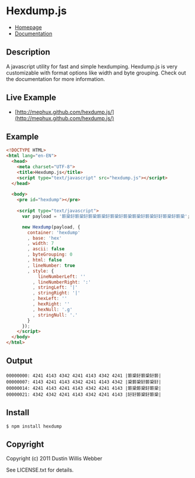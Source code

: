 # Hexdump.js

* [Homepage](https://github.com/mephux/hexdump.js)
* [Documentation](https://github.com/mephux/hexdump.js)

## Description

A javascript utility for fast and simple hexdumping. Hexdump.js is very customizable
with format options like width and byte grouping. Check out the documentation for
more information.

## Live Example

* [http://mephux.github.com/hexdump.js/](http://mephux.github.com/hexdump.js/)

## Example

``` html
<!DOCTYPE HTML>
<html lang="en-EN">
  <head>
    <meta charset="UTF-8">
    <title>Hexdump.js</title>
    <script type="text/javascript" src="hexdump.js"></script>
  </head>
  
  <body>
    <pre id="hexdump"></pre>
    
    <script type="text/javascript">
      var payload = '䉁䅃䍂䉁䅃䍂䉁䅃䉁䅃䍂䉁䅃䍂䉁䅃䉁䅃䍂䉁䅃䍂䍂䉁䅃䍂䉁䅃';

      new Hexdump(payload, {
        container: 'hexdump'
        , base: 'hex'
        , width: 7
        , ascii: false
        , byteGrouping: 0
        , html: false
        , lineNumber: true
        , style: {
            lineNumberLeft: ''
          , lineNumberRight: ':'
          , stringLeft: '|'
          , stringRight: '|'
          , hexLeft: ''
          , hexRight: ''
          , hexNull: '.g'
          , stringNull: '.'
        }
      });
    </script>
  </body>
</html>
```

## Output

    00000000: 4241 4143 4342 4241 4143 4342 4241 |䉁䅃䍂䉁䅃䍂䉁|
    00000007: 4143 4241 4143 4342 4241 4143 4342 |䅃䉁䅃䍂䉁䅃䍂|
    00000014: 4241 4143 4241 4143 4342 4241 4143 |䉁䅃䉁䅃䍂䉁䅃|
    00000021: 4342 4342 4241 4143 4342 4241 4143 |䍂䍂䉁䅃䍂䉁䅃|

## Install

	$ npm install hexdump

## Copyright

Copyright (c) 2011 Dustin Willis Webber

See LICENSE.txt for details.
